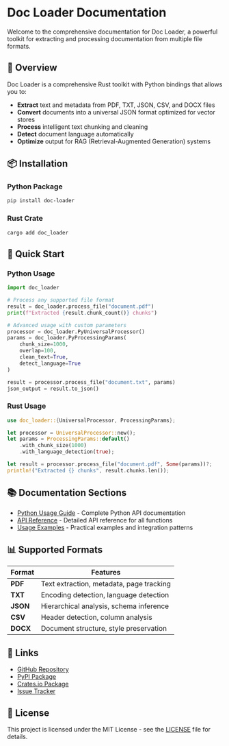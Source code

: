 # Doc Loader Documentation

Welcome to the comprehensive documentation for Doc Loader, a powerful toolkit for extracting and processing documentation from multiple file formats.

## 🚀 Overview

Doc Loader is a comprehensive Rust toolkit with Python bindings that allows you to:

- **Extract** text and metadata from PDF, TXT, JSON, CSV, and DOCX files
- **Convert** documents into a universal JSON format optimized for vector stores
- **Process** intelligent text chunking and cleaning
- **Detect** document language automatically
- **Optimize** output for RAG (Retrieval-Augmented Generation) systems

## 📦 Installation

### Python Package

```bash
pip install doc-loader
```

### Rust Crate

```bash
cargo add doc_loader
```

## 🔧 Quick Start

### Python Usage

```python
import doc_loader

# Process any supported file format
result = doc_loader.process_file("document.pdf")
print(f"Extracted {result.chunk_count()} chunks")

# Advanced usage with custom parameters
processor = doc_loader.PyUniversalProcessor()
params = doc_loader.PyProcessingParams(
    chunk_size=1000,
    overlap=100,
    clean_text=True,
    detect_language=True
)

result = processor.process_file("document.txt", params)
json_output = result.to_json()
```

### Rust Usage

```rust
use doc_loader::{UniversalProcessor, ProcessingParams};

let processor = UniversalProcessor::new();
let params = ProcessingParams::default()
    .with_chunk_size(1000)
    .with_language_detection(true);

let result = processor.process_file("document.pdf", Some(params))?;
println!("Extracted {} chunks", result.chunks.len());
```

## 📚 Documentation Sections

- [Python Usage Guide](python_usage.md) - Complete Python API documentation
- [API Reference](api.md) - Detailed API reference for all functions
- [Usage Examples](examples.md) - Practical examples and integration patterns

## 📊 Supported Formats

| Format | Features |
|--------|----------|
| **PDF** | Text extraction, metadata, page tracking |
| **TXT** | Encoding detection, language detection |
| **JSON** | Hierarchical analysis, schema inference |
| **CSV** | Header detection, column analysis |
| **DOCX** | Document structure, style preservation |

## 🔗 Links

- [GitHub Repository](https://github.com/WillIsback/doc_loader)
- [PyPI Package](https://pypi.org/project/doc-loader/)
- [Crates.io Package](https://crates.io/crates/doc_loader)
- [Issue Tracker](https://github.com/WillIsback/doc_loader/issues)

## 📄 License

This project is licensed under the MIT License - see the [LICENSE](https://github.com/WillIsback/doc_loader/blob/master/LICENSE) file for details.
